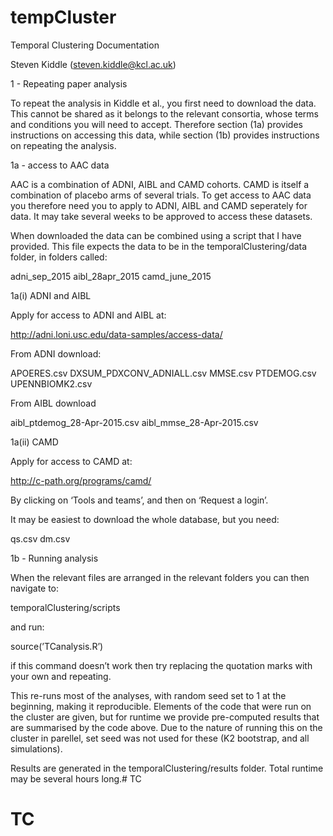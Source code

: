 # tempCluster

Temporal Clustering Documentation

Steven Kiddle (steven.kiddle@kcl.ac.uk)



1 - Repeating paper analysis

To repeat the analysis in Kiddle et al., you first need to download the data. This cannot be shared as it belongs to the relevant consortia, whose terms and conditions you will need to accept. Therefore section (1a) provides instructions on accessing this data, while section (1b) provides instructions on repeating the analysis.


1a - access to AAC data

AAC is a combination of ADNI, AIBL and CAMD cohorts. CAMD is itself a combination of placebo arms of several trials. To get access to AAC data you therefore need you to apply to ADNI, AIBL and CAMD seperately for data. It may take several weeks to be approved to access these datasets. 

When downloaded the data can be combined using a script that I have provided. This file expects the data to be in the temporalClustering/data folder, in folders called:

adni_sep_2015
aibl_28apr_2015
camd_june_2015


1a(i) ADNI and AIBL

Apply for access to ADNI and AIBL at:

http://adni.loni.usc.edu/data-samples/access-data/

From ADNI download:

APOERES.csv
DXSUM_PDXCONV_ADNIALL.csv
MMSE.csv
PTDEMOG.csv
UPENNBIOMK2.csv

From AIBL download 

aibl_ptdemog_28-Apr-2015.csv
aibl_mmse_28-Apr-2015.csv


1a(ii) CAMD

Apply for access to CAMD at:

http://c-path.org/programs/camd/

By clicking on ‘Tools and teams’, and then on ‘Request a login’.

It may be easiest to download the whole database, but you need:

qs.csv
dm.csv


1b - Running analysis

When the relevant files are arranged in the relevant folders you can then navigate to:

temporalClustering/scripts

and run:

source(’TCanalysis.R’)

if this command doesn’t work then try replacing the quotation marks with your own and repeating.

This re-runs most of the analyses, with random seed set to 1 at the beginning, making it reproducible. Elements of the code that were run on the cluster are given, but for runtime we provide pre-computed results that are summarised by the code above. Due to the nature of running this on the cluster in parellel, set seed was not used for these (K2 bootstrap, and all simulations).

Results are generated in the temporalClustering/results folder. Total runtime may be several hours long.# TC
# TC
